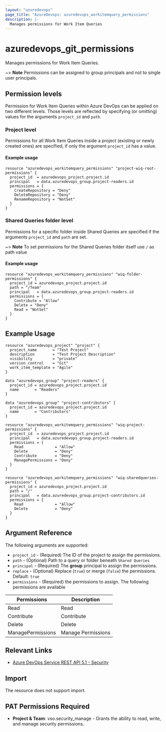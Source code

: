 ```yaml
---
layout: "azuredevops"
page_title: "AzureDevops: azuredevops_workitemquery_permissions"
description: |-
  Manages permissions for Work Item Queries
---
```


# azuredevops_git_permissions

Manages permissions for Work Item Queries. 

~> **Note** Permissions can be assigned to group principals and not to single user principals.

## Permission levels

Permission for Work Item Queries within Azure DevOps can be applied on two different levels.
Those levels are reflected by specifying (or omitting) values for the arguments `project_id` and `path`.

### Project level

Permissions for all Work Item Queries inside a project (existing or newly created ones) are specified, if only the argument `project_id` has a value.

#### Example usage

```hcl
resource "azuredevops_workitemquery_permissions" "project-wiq-root-permissions" {
  project_id  = azuredevops_project.project.id  
  principal   = data.azuredevops_group.project-readers.id
  permissions = {
    CreateRepository = "Deny"
    DeleteRepository = "Deny"
    RenameRepository = "NotSet"
  }
}
```

### Shared Queries folder level

Permissions for a specific folder inside Shared Queries are specified if the arguments `project_id` and `path` are set.

~> **Note** To set permissions for the Shared Queries folder itself use `/` as path value

#### Example usage

```hcl
resource "azuredevops_workitemquery_permissions" "wiq-folder-permissions" {
  project_id = azuredevops_project.project.id
  path = "/Team"
  principal   = data.azuredevops_group.project-readers.id
  permissions = {
    Contribute = "Allow"
    Delete = "Deny"
    Read = "NotSet"
  }
}
```

## Example Usage

```hcl
resource "azuredevops_project" "project" {
  project_name       = "Test Project"
  description        = "Test Project Description"
  visibility         = "private"
  version_control    = "Git"
  work_item_template = "Agile"
}

data "azuredevops_group" "project-readers" {
  project_id = azuredevops_project.project.id
  name       = "Readers"
}

data "azuredevops_group" "project-contributors" {
  project_id = azuredevops_project.project.id
  name       = "Contributors"
}

resource "azuredevops_workitemquery_permissions" "wiq-project-permissions" {
  project_id  = azuredevops_project.project.id
  principal   = data.azuredevops_group.project-readers.id
  permissions = {
    Read              = "Allow"
    Delete            = "Deny"
    Contribute        = "Deny"
    ManagePermissions = "Deny"
  }
}

resource "azuredevops_workitemquery_permissions" "wiq-sharedqueries-permissions" {
  project_id = azuredevops_project.project.id
  path = "/"
  principal   = data.azuredevops_group.project-contributors.id
  permissions = {
    Read              = "Allow"
    Delete            = "Deny"
  }
}

```

## Argument Reference

The following arguments are supported:

* `project_id` - (Required) The ID of the project to assign the permissions.
* `path` - (Optional) Path to a query or folder beneath `Shared Queries`
* `principal` - (Required) The **group** principal to assign the permissions.
* `replace` - (Optional) Replace (`true`) or merge (`false`) the permissions. Default: `true`
* `permissions` - (Required) the permissions to assign. The following permissions are available

| Permissions              | Description                        |
|--------------------------|------------------------------------|
| Read                     | Read                               |
| Contribute               | Contribute                         |
| Delete                   | Delete                             |
| ManagePermissions        | Manage Permissions                 |

## Relevant Links

* [Azure DevOps Service REST API 5.1 - Security](https://docs.microsoft.com/en-us/rest/api/azure/devops/security/?view=azure-devops-rest-5.1)

## Import

The resource does not support import.

## PAT Permissions Required

- **Project & Team**: vso.security_manage - Grants the ability to read, write, and manage security permissions.
